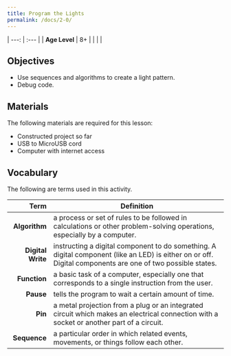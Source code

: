 ```yaml
---
title: Program the Lights
permalink: /docs/2-0/
---
```


| ---: | :--- |
| **Age Level** | 8+ |
|   |   |

## Objectives
- Use sequences and algorithms to create a light pattern.
- Debug code.

## Materials
The following materials are required for this lesson:
- Constructed project so far
- USB to MicroUSB cord
- Computer with internet access

## Vocabulary
The following are terms used in this activity.

 Term | Definition
 ---: | --
**Algorithm**  |  a process or set of rules to be followed in calculations or other problem-solving operations, especially by a computer.
**Digital Write**  | instructing a digital component to do something. A digital component (like an LED) is either on or off. Digital components are one of two possible states.
**Function**  |  a basic task of a computer, especially one that corresponds to a single instruction from the user.
**Pause**  | tells the program to wait a certain amount of time.
**Pin**  | a metal projection from a plug or an integrated circuit which makes an electrical connection with a socket or another part of a circuit.
**Sequence**  |  a particular order in which related events, movements, or things follow each other.
